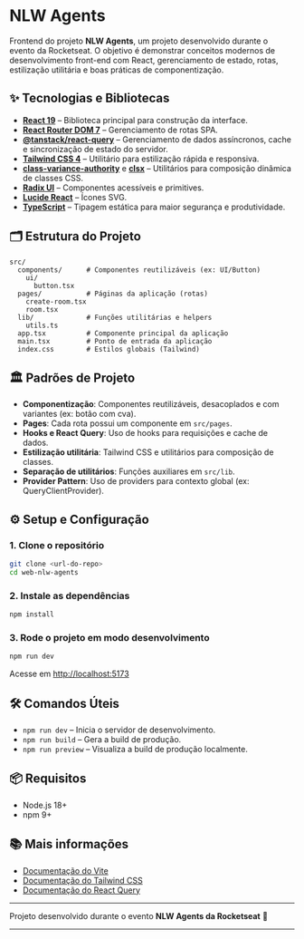 # NLW Agents

Frontend do projeto **NLW Agents**, um projeto desenvolvido durante o evento da Rocketseat. O objetivo é demonstrar conceitos modernos de desenvolvimento front-end com React, gerenciamento de estado, rotas, estilização utilitária e boas práticas de componentização.

## ✨ Tecnologias e Bibliotecas

- **[React 19](https://react.dev/)** – Biblioteca principal para construção da interface.
- **[React Router DOM 7](https://reactrouter.com/)** – Gerenciamento de rotas SPA.
- **[@tanstack/react-query](https://tanstack.com/query/latest)** – Gerenciamento de dados assíncronos, cache e sincronização de estado do servidor.
- **[Tailwind CSS 4](https://tailwindcss.com/)** – Utilitário para estilização rápida e responsiva.
- **[class-variance-authority](https://cva.style/)** e **[clsx](https://github.com/lukeed/clsx)** – Utilitários para composição dinâmica de classes CSS.
- **[Radix UI](https://www.radix-ui.com/)** – Componentes acessíveis e primitives.
- **[Lucide React](https://lucide.dev/)** – Ícones SVG.
- **[TypeScript](https://www.typescriptlang.org/)** – Tipagem estática para maior segurança e produtividade.

## 🗂️ Estrutura do Projeto

```
src/
  components/      # Componentes reutilizáveis (ex: UI/Button)
    ui/
      button.tsx
  pages/           # Páginas da aplicação (rotas)
    create-room.tsx
    room.tsx
  lib/             # Funções utilitárias e helpers
    utils.ts
  app.tsx          # Componente principal da aplicação
  main.tsx         # Ponto de entrada da aplicação
  index.css        # Estilos globais (Tailwind)
```

## 🏛️ Padrões de Projeto

- **Componentização**: Componentes reutilizáveis, desacoplados e com variantes (ex: botão com cva).
- **Pages**: Cada rota possui um componente em `src/pages`.
- **Hooks e React Query**: Uso de hooks para requisições e cache de dados.
- **Estilização utilitária**: Tailwind CSS e utilitários para composição de classes.
- **Separação de utilitários**: Funções auxiliares em `src/lib`.
- **Provider Pattern**: Uso de providers para contexto global (ex: QueryClientProvider).

## ⚙️ Setup e Configuração

### 1. Clone o repositório

```bash
git clone <url-do-repo>
cd web-nlw-agents
```

### 2. Instale as dependências

```bash
npm install
```

### 3. Rode o projeto em modo desenvolvimento

```bash
npm run dev
```

Acesse em [http://localhost:5173](http://localhost:5173)

## 🛠️ Comandos Úteis

- `npm run dev` – Inicia o servidor de desenvolvimento.
- `npm run build` – Gera a build de produção.
- `npm run preview` – Visualiza a build de produção localmente.

## 📦 Requisitos

- Node.js 18+
- npm 9+

## 📚 Mais informações

- [Documentação do Vite](https://vitejs.dev/)
- [Documentação do Tailwind CSS](https://tailwindcss.com/docs)
- [Documentação do React Query](https://tanstack.com/query/latest/docs/framework/react/overview)

---

Projeto desenvolvido durante o evento **NLW Agents da Rocketseat** 🚀

---
